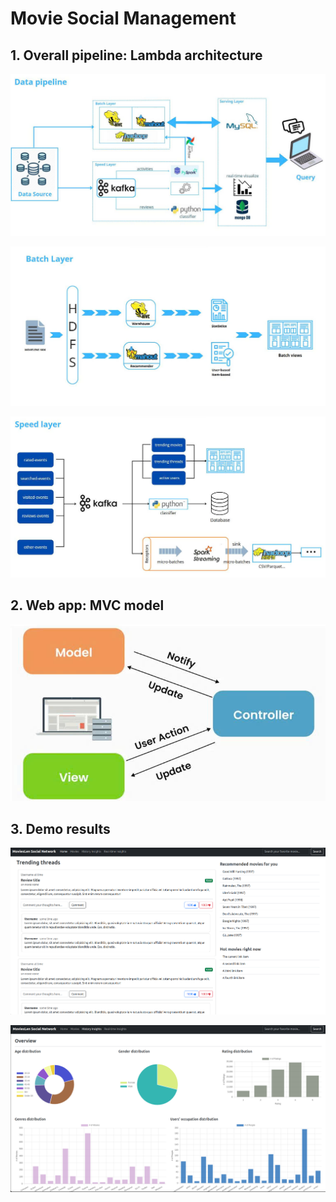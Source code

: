 # Movie Social Management

## 1. Overall pipeline: Lambda architecture
<p align="center">
    <img src="assets/overall_pipeline.jpg" alt="Overall Pipeline" />
</p>

<p align="center">
    <img src="assets/batch_layer.jpg" alt="Batch Layer" />
</p>

<p align="center">
    <img src="assets/speed_layer.jpg" alt="Speed Layer" />
</p>

## 2. Web app: MVC model
<p align="center">
    <img src="assets/mvc_pattern.jpg" alt="MVC pattern" />
</p>

## 3. Demo results
<p align="center">
    <img src="assets/demo_result1.png" alt="Demo result 1" />
</p>

<p align="center">
    <img src="assets/demo_result2.png" alt="Demo result 2" />
</p>